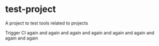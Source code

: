 # test-project
A project to test tools related to projects

Trigger CI again and again and again and again and again and again and again and again
